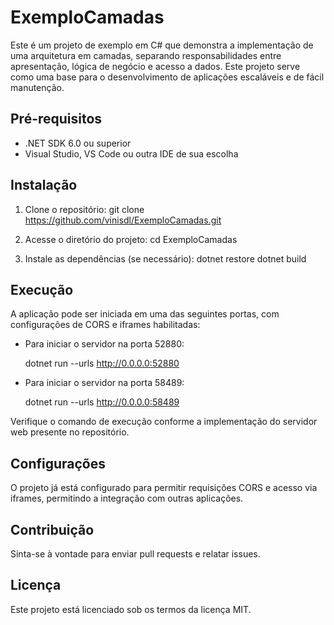 # ExemploCamadas

Este é um projeto de exemplo em C# que demonstra a implementação de uma arquitetura em camadas, separando responsabilidades entre apresentação, lógica de negócio e acesso a dados. Este projeto serve como uma base para o desenvolvimento de aplicações escaláveis e de fácil manutenção.

## Pré-requisitos

- .NET SDK 6.0 ou superior
- Visual Studio, VS Code ou outra IDE de sua escolha

## Instalação

1. Clone o repositório:
   git clone https://github.com/vinisdl/ExemploCamadas.git

2. Acesse o diretório do projeto:
   cd ExemploCamadas

3. Instale as dependências (se necessário):
   dotnet restore
   dotnet build

## Execução

A aplicação pode ser iniciada em uma das seguintes portas, com configurações de CORS e iframes habilitadas:

- Para iniciar o servidor na porta 52880:

  dotnet run --urls http://0.0.0.0:52880

- Para iniciar o servidor na porta 58489:

  dotnet run --urls http://0.0.0.0:58489

Verifique o comando de execução conforme a implementação do servidor web presente no repositório.

## Configurações

O projeto já está configurado para permitir requisições CORS e acesso via iframes, permitindo a integração com outras aplicações.

## Contribuição

Sinta-se à vontade para enviar pull requests e relatar issues.

## Licença

Este projeto está licenciado sob os termos da licença MIT.
